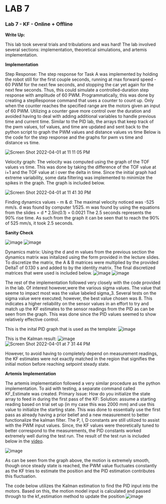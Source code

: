 # LAB 7

### Lab 7 - KF - Online + Offline

**Write Up:** 

This lab took several trials and tribulations and was hard! The lab involved several sections: implementation, theoretical simulations, and artemis implementation. 

**Implementation**

Step Response:
The step response for Task A was implemented by holding the robot still for the first couple seconds, running at max forward speed - 60 PWM for the next few seconds, and stopping the car yet again for the next few seconds. Thus, this could simulate a controlled-duration step response with amplitude of 60 PWM. 
Programmatically, this was done by creating a stepResponse command that uses a counter to count up. Only when the counter reaches the specified range are the motors given an input of 60 PWM. Utilizing a counter gave more control over the duration and avoided having to deal with adding additional variables to handle previous time and current time.
Similar to the PID lab, the arrays that keep track of the pwm values, tof values, and time are updated and sent back to the python script to graph the PWM values and distance values vs time
Below is the code for the step response and the graphs for pwm vs time and distance vs time. 

![Screen Shot 2022-04-01 at 11 11 05 PM](https://user-images.githubusercontent.com/23284665/164489490-0ab6acf5-5048-4638-bf6a-b5df3423d6a3.png)


Velocity graph:
The velocity was computed using the graph of the TOF values vs time. This was done by taking the difference of the TOF value at i+1 and the TOF value at i over the delta in time. Since the initial graph had extreme variability, some data filtering was implemented to minimize the spikes in the graph. The graph is included below. 

![Screen Shot 2022-04-01 at 11 41 30 PM](https://user-images.githubusercontent.com/23284665/164489560-eb6ea35e-8584-41ee-9a39-c257d92f550b.png)


Finding dynamics values - m & d:
The maximal velocity noticed was -525 mm/s.
d was found by computer 1/525.
m was found by using the equations from the slides = d * 2.5ln(0.1) = 0.0021
The 2.5 seconds represents the 90% rise time. As such from the graph it can be seen that to reach the 90% of 525 mm/s, it took 2.5 seconds.

**Sanity Check**

![image](https://user-images.githubusercontent.com/23284665/164498316-e90cbeb9-1402-4134-8186-282840f1628c.png)
![image](https://user-images.githubusercontent.com/23284665/164498464-3157f49a-2e48-4279-8303-d3d02cdf94c7.png)


Dynamics matrix: Using the d and m values from the previous section the dynamics matrix was initalized using the form provided in the lecture slides. To discretize the matrix, the A & B matrices were multiplied by the provided DeltaT of 0.130 s and added to by the identity matrix. The final discretized matrices that were used is included below.
![image](https://user-images.githubusercontent.com/23284665/164491351-463e832c-6b5b-4b07-b225-27756976227a.png)
![image](https://user-images.githubusercontent.com/23284665/164491397-2fbffe9f-b433-4555-a7e2-c2a13b48ee3f.png)

The rest of the implementation followed very closely  with the code provided in the lab. Of interest however,were the various sigma values. The value that seeme to impact most was the value labeled sigma_3. Several tests on the sigma value were executed; however, the best value chosen was 8. This indicates a higher reliability on the sensor values in an effort to try and match up the KF estimates to the sensor readings from the PID as can be seen from the graph. This was done since the PID values seemed to show relatively effective control. 

This is the inital PID graph that is used as the template:
![image](https://user-images.githubusercontent.com/23284665/164500501-e7d689b1-6071-4702-8c81-6b1fdc6d50c2.png)

This is the Kalman result: 
![image](https://user-images.githubusercontent.com/23284665/164492401-a87323b4-f15e-4ea1-8445-26720b8c18a3.png)
![Screen Shot 2022-04-01 at 7 31 44 PM](https://user-images.githubusercontent.com/23284665/164495517-b7a9b4d4-ab88-40f0-b4b1-0f6b0755605b.png)

However, to avoid having to completely depend on measurement readings, the KF estimates were not exactly matched in the region that signifies the initial motion before reaching setpoint steady state. 

**Artemis Implementation**

The artemis implementation followed a very similar procedure as the python implementation. To aid with testing, a separate command called KF_Estimate was created. 
Primary Issue: How do you initialize the state array to feed in during the first pass of the KF:
Solution: assume a starting reading based on trial set up (in my case this was 2000 mm) and use this value to initialize the starting state. 
This was done to essentially use the first pass as already having a prior belief and a new measurement to better functionalize the kalman filter. 
The P, I, D constants are still utilized to assist with the PWM input values. Since, the KF values were theoretically tuned to better correspond to the measurements, the PID constants worked extremely well during the test run. The result of the test run is included below in the [video](https://youtube.com/shorts/A1lVyVmczrc?feature=share). 

![image](https://user-images.githubusercontent.com/23284665/164500187-40630b3e-ec4d-42d5-bc37-ec72d013e53d.png)

As can be seen from the graph above, the motion is extremely smooth, though once steady state is reached, the PWM value fluctuates constantly as the KF tries to estimate the position and the PID estimation contributes this fluctuation. 

The code below utilizes the Kalman estimation to find the PID input into the motors. Based on this, the motion model input is calculated and passed through to the kf_estimation method to update the position
![image](https://user-images.githubusercontent.com/23284665/164503596-9027832a-c2ee-48a2-9816-e3fb580dd6d0.png)
